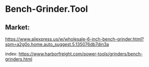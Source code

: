 # Bench-Grinder.Tool
## Market:
https://www.aliexpress.us/w/wholesale-6-inch-bench-grinder.html?spm=a2g0o.home.auto_suggest.5.135076db7din3a

index: https://www.harborfreight.com/power-tools/grinders/bench-grinders.html

